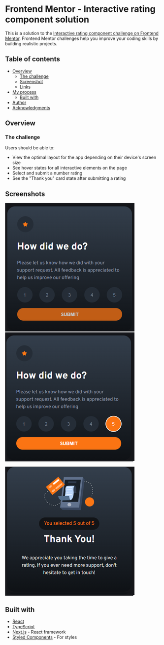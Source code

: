 # Frontend Mentor - Interactive rating component solution

This is a solution to the [Interactive rating component challenge on Frontend Mentor](https://www.frontendmentor.io/challenges/interactive-rating-component-koxpeBUmI). Frontend Mentor challenges help you improve your coding skills by building realistic projects.

## Table of contents

- [Overview](#overview)
  - [The challenge](#the-challenge)
  - [Screenshot](#screenshot)
  - [Links](#links)
- [My process](#my-process)
  - [Built with](#built-with)
- [Author](#author)
- [Acknowledgments](#acknowledgments)

## Overview

### The challenge

Users should be able to:

- View the optimal layout for the app depending on their device's screen size
- See hover states for all interactive elements on the page
- Select and submit a number rating
- See the "Thank you" card state after submitting a rating

## Screenshots

![1](./src/assets/design/screen1.png)
![1](./src/assets/design/screen2.png)

![1](./src/assets/design/screen3.png)

## Built with

- [React](https://reactjs.org/)
- [TypeScript](https://www.typescriptlang.org/)
- [Next.js](https://nextjs.org/) - React framework
- [Styled Components](https://styled-components.com/) - For styles
